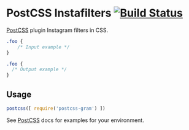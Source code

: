 # PostCSS Instafilters [![Build Status][ci-img]][ci]

[PostCSS] plugin Instagram filters in CSS.

[PostCSS]: https://github.com/postcss/postcss
[ci-img]:  https://travis-ci.org/una/postcss-gram.svg
[ci]:      https://travis-ci.org/una/postcss-gram

```css
.foo {
    /* Input example */
}
```

```css
.foo {
  /* Output example */
}
```

## Usage

```js
postcss([ require('postcss-gram') ])
```

See [PostCSS] docs for examples for your environment.
